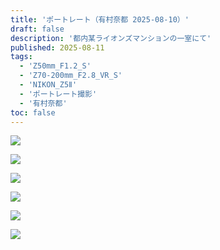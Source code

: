 ```yaml
---
title: 'ポートレート（有村奈都 2025-08-10）'
draft: false
description: '都内某ライオンズマンションの一室にて'
published: 2025-08-11
tags:
  - 'Z50mm_F1.2_S'
  - 'Z70-200mm_F2.8_VR_S'
  - 'NIKON_Z5Ⅱ'
  - 'ポートレート撮影'
  - '有村奈都'
toc: false
---
```

![](_assets/DSC_6237.jpg)

![](_assets/DSC_6074.jpg)

![](_assets/DSC_7356.jpg)

![](_assets/DSC_7504.jpg)

![](_assets/DSC_6989.jpg)

![](_assets/DSC_7084.jpg)